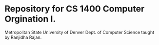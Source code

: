 # Repository for CS 1400 Computer Orgination I.

Metropolitan State University of Denver
Dept. of Computer Science
taught by Ranjidha Rajan.
